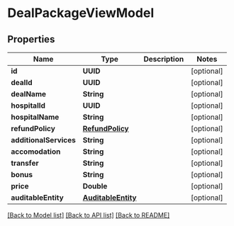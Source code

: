 # DealPackageViewModel

## Properties
Name | Type | Description | Notes
------------ | ------------- | ------------- | -------------
**id** | **UUID** |  | [optional] 
**dealId** | **UUID** |  | [optional] 
**dealName** | **String** |  | [optional] 
**hospitalId** | **UUID** |  | [optional] 
**hospitalName** | **String** |  | [optional] 
**refundPolicy** | [**RefundPolicy**](RefundPolicy.md) |  | [optional] 
**additionalServices** | **String** |  | [optional] 
**accomodation** | **String** |  | [optional] 
**transfer** | **String** |  | [optional] 
**bonus** | **String** |  | [optional] 
**price** | **Double** |  | [optional] 
**auditableEntity** | [**AuditableEntity**](AuditableEntity.md) |  | [optional] 

[[Back to Model list]](../README.md#documentation-for-models) [[Back to API list]](../README.md#documentation-for-api-endpoints) [[Back to README]](../README.md)


